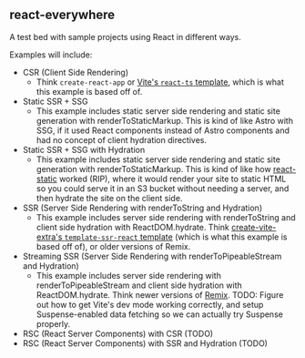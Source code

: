 ## react-everywhere

A test bed with sample projects using React in different ways.

Examples will include:

- CSR (Client Side Rendering)
  - Think `create-react-app` or [Vite's `react-ts` template](https://github.com/vitejs/vite/tree/main/packages/create-vite/template-react-ts), which is what this example is based off of.
- Static SSR + SSG
  - This example includes static server side rendering and static site generation with renderToStaticMarkup. This is kind of like Astro with SSG, if it used React components instead of Astro components and had no concept of client hydration directives.
- Static SSR + SSG with Hydration
  - This example includes static server side rendering and static site generation with renderToStaticMarkup. This is kind of like how [react-static](https://github.com/react-static/react-static) worked (RIP), where it would render your site to static HTML so you could serve it in an S3 bucket without needing a server, and then hydrate the site on the client side.
- SSR (Server Side Rendering with renderToString and Hydration)
  - This example includes server side rendering with renderToString and client side hydration with ReactDOM.hydrate. Think [create-vite-extra's `template-ssr-react` template](https://github.com/bluwy/create-vite-extra/tree/master/template-ssr-react) (which is what this example is based off of), or older versions of Remix.
- Streaming SSR (Server Side Rendering with renderToPipeableStream and Hydration)
  - This example includes server side rendering with renderToPipeableStream and client side hydration with ReactDOM.hydrate. Think newer versions of [Remix](https://remix.run/). TODO: Figure out how to get Vite's dev mode working correctly, and setup Suspense-enabled data fetching so we can actually try Suspense properly.
- RSC (React Server Components) with CSR (TODO)
- RSC (React Server Components) with SSR and Hydration (TODO)

